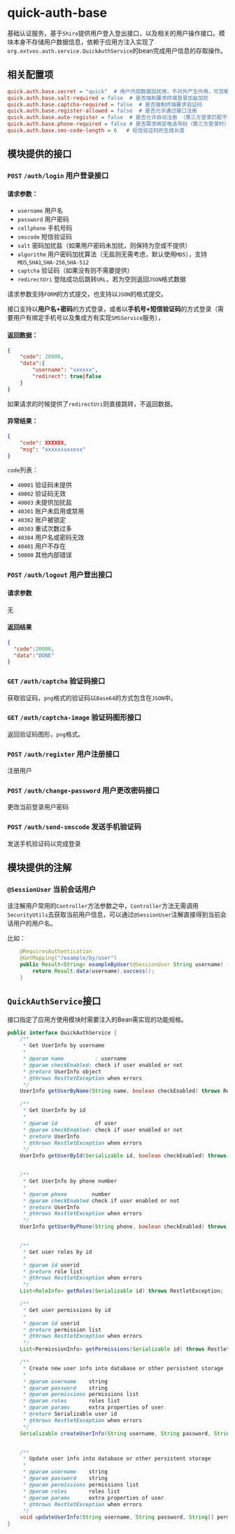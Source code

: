 # quick-auth-base

基础认证服务，基于`Shiro`提供用户登入登出接口，以及相关的用户操作接口。模块本身不存储用户数据信息，依赖于应用方注入实现了`org.extvos.auth.service.QuickAuthService`的bean完成用户信息的存取操作。

## 相关配置项
```ini
quick.auth.base.secret = "quick"  # 用户内部数据加扰用，不对外产生作用，可忽略
quick.auth.base.salt-required = false  # 是否强制要求终端登录加盐加扰
quick.auth.base.captcha-required = false  # 是否强制终端要求验证码
quick.auth.base.register-allowed = false  # 是否允许通过接口注册
quick.auth.base.auto-register = false  # 是否允许自动注册 （第三方登录匹配不到账号时）
quick.auth.base.phone-required = false # 是否需求绑定电话号码（第三方登录时）
quick.auth.base.sms-code-length = 6   # 短信验证码的生成长度
```

## 模块提供的接口

### `POST` `/auth/login` 用户登录接口

#### 请求参数：
- `username` 用户名
- `password` 用户密码
- `cellphone` 手机号码
- `smscode` 短信验证码
- `salt` 密码加扰盐（如果用户密码未加扰，则保持为空或不提供）
- `algorithm` 用户密码加扰算法（无盐则无需考虑，默认使用`MD5`），支持`MD5`,`SHA1`,`SHA-256`,`SHA-512`
- `captcha` 验证码（如果没有则不需要提供）
- `redirectUri` 登陆成功后跳转`URL`，若为空则返回`JSON`格式数据

请求参数支持`FORM`的方式提交，也支持以`JSON`的格式提交。

接口支持以**用户名+密码**的方式登录，或者以**手机号+短信验证码**的方式登录（需要用户有绑定手机号以及集成方有实现`SMSService`服务），

#### 返回数据：

```json
{
    "code": 20000,
    "data":{
        "username": "xxxxxx",
        "redirect": true|false
    }
}
```

如果请求的时候提供了`redirectUri`则直接跳转，不返回数据。

#### 异常结果：

```json
{
	"code": XXXXXX,
    "msg": "xxxxxxxxxxxx"
}
```

`code`列表：
- `40001` 验证码未提供
- `40002` 验证码无效
- `40003` 未提供加扰盐
- `40301` 账户未启用或禁用
- `40302` 账户被锁定
- `40303` 重试次数过多
- `40304` 用户名或密码无效
- `40401` 用户不存在
- `50000` 其他内部错误

### `POST` `/auth/logout` 用户登出接口

#### 请求参数
无
#### 返回结果
```json
{
  "code":20000,
  "data":"DONE"
}
```


### `GET` `/auth/captcha` 验证码接口

获取验证码，`png`格式的验证码以`Base64`的方式包含在`JSON`中。



### `GET` `/auth/captcha-image` 验证码图形接口

返回验证码图形，`png`格式。



### `POST` `/auth/register` 用户注册接口

注册用户



### `POST` `/auth/change-password` 用户更改密码接口

更改当前登录用户密码

### `POST` `/auth/send-smscode` 发送手机验证码

发送手机验证码以完成登录

## 模块提供的注解

### `@SessionUser` 当前会话用户

该注解用户常用的`Controller`方法参数之中，`Controller`方法无需调用`SecurityUtils`去获取当前用户信息，可以通过`@SessionUser`注解直接得到当前会话用户的用户名。

比如：

```Java
    @RequiresAuthentication
    @GetMapping("/example/by/user")
    public Result<String> exampleByUser(@SessionUser String username) {
        return Result.data(username).success();
    }
```



## `QuickAuthService`接口

接口指定了应用方使用模块时需要注入的Bean需实现的功能规格。

```Java
public interface QuickAuthService {
    /**
     * Get UserInfo by username
     *
     * @param name          : username
     * @param checkEnabled: check if user enabled or not
     * @return UserInfo object
     * @throws RestletException when errors
     */
    UserInfo getUserByName(String name, boolean checkEnabled) throws RestletException;

    /**
     * Get UserInfo by id
     *
     * @param id            of user
     * @param checkEnabled: check if user enabled or not
     * @return UserInfo
     * @throws RestletException when errors
     */
    UserInfo getUserById(Serializable id, boolean checkEnabled) throws RestletException;


    /**
     * Get UserInfo by phone number
     *
     * @param phone        number
     * @param checkEnabled check if user enabled or not
     * @return UserInfo
     * @throws RestletException when errors
     */
    UserInfo getUserByPhone(String phone, boolean checkEnabled) throws RestletException;


    /**
     * Get user roles by id
     *
     * @param id userid
     * @return role list
     * @throws RestletException when errors
     */
    List<RoleInfo> getRoles(Serializable id) throws RestletException;

    /**
     * Get user permissions by id
     *
     * @param id userid
     * @return permission list
     * @throws RestletException when errors
     */
    List<PermissionInfo> getPermissions(Serializable id) throws RestletException;

    /**
     * Create new user info into database or other persistent storage
     *
     * @param username    string
     * @param password    string
     * @param permissions permissions list
     * @param roles       roles list
     * @param params      extra properties of user.
     * @return Serializable user id
     * @throws RestletException when errors
     */
    Serializable createUserInfo(String username, String password, String[] permissions, String[] roles, Map<String, Object> params) throws RestletException;


    /**
     * Update user info into database or other persistent storage
     *
     * @param username    string
     * @param password    string
     * @param permissions permissions list
     * @param roles       roles list
     * @param params      extra properties of user.
     * @throws RestletException when errors
     */
    void updateUserInfo(String username, String password, String[] permissions, String[] roles, Map<String, Object> params) throws RestletException;
}
```


